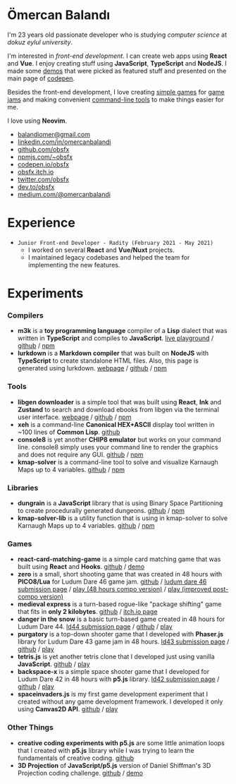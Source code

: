 # Ömercan Balandı

I'm 23 years old passionate developer who is studying *computer science* at *dokuz eylul university*.


I'm interested in *front-end development*. I can create web apps using **React** and **Vue**. I enjoy creating stuff using **JavaScript**, **TypeScript** and **NodeJS**. I made some [demos](https://codepen.io/obsfx/full/zYYGowP) that were picked as featured stuff and presented on the main page of [codepen](https://codepen.io/obsfx).


Besides the front-end development, I love creating [simple games](https://obsfx.itch.io/medieval-express) for [game jams](https://ldjam.com/users/omercanbalandi/games) and making convenient [command-line tools](https://github.com/obsfx/libgen-downloader) to make things easier for me.


I love using **Neovim**.


- [balandiomer@gmail.com](mailto:balandiomer@gmail.com)
- [linkedin.com/in/omercanbalandi](https://www.linkedin.com/in/omercanbalandi/)
- [github.com/obsfx](https://github.com/obsfx)
- [npmjs.com/~obsfx](https://www.npmjs.com/~obsfx)
- [codepen.io/obsfx](https://codepen.io/obsfx)
- [obsfx.itch.io](https://obsfx.itch.io/)
- [twitter.com/obsfx](https://twitter.com/obsfx)
- [dev.to/obsfx](https://dev.to/obsfx)
- [medium.com/@omercanbalandi](https://medium.com/@omercanbalandi)



# Experience

- `Junior Front-end Developer - Radity (February 2021 - May 2021)`
  - I worked on several **React** and **Vue/Nuxt** projects. 
  - I maintained legacy codebases and helped the team for implementing the new features.



# Experiments

### Compilers

- **m3k** is a **toy programming language** compiler of a **Lisp** dialect that was written in **TypeScript** and compiles to **JavaScript**.
  [live playground](https://obsfx.github.io/m3k/) / [github](https://github.com/obsfx/m3k) / [npm](https://www.npmjs.com/package/m3k)
- **lurkdown** is a **Markdown compiler** that was built on **NodeJS** with **TypeScript** to create standalone HTML files. Also, this page is generated using lurkdown.
  [webpage](https://obsfx.github.io/lurkdown/) / [github](https://github.com/obsfx/lurkdown) / [npm](https://www.npmjs.com/package/lurkdown)

### Tools

- **libgen downloader** is a simple tool that was built using **React**, **Ink** and **Zustand** to search and download ebooks from libgen via the terminal user interface.
  [webpage](https://obsfx.github.io/libgen-downloader/) / [github](https://github.com/obsfx/libgen-downloader) / [npm](https://www.npmjs.com/package/libgen-downloader)
- **xeh** is a command-line **Canonical HEX+ASCII** display tool written in ~100 lines of **Common Lisp**.
  [github](https://github.com/obsfx/xeh)
- **console8** is yet another **CHIP8 emulator** but works on your command line. console8 simply uses your command line to render the graphics and does not require any GUI.
  [github](https://github.com/obsfx/console8) / [npm](https://www.npmjs.com/package/console8)
- **kmap-solver** is a command-line tool to solve and visualize Karnaugh Maps up to 4 variables.
  [github](https://github.com/obsfx/kmap-solver) / [npm](https://www.npmjs.com/package/kmap-solver)

### Libraries

- **dungrain** is a **JavaScript** library that is using Binary Space Partitioning to create procedurally generated dungeons.
  [github](https://github.com/obsfx/dungrain) / [npm](https://www.npmjs.com/package/dungrain)
- **kmap-solver-lib** is a utility function that is using in kmap-solver to solve Karnaugh Maps up to 4 variables.
  [github](https://github.com/obsfx/kmap-solver-lib) / [npm](https://www.npmjs.com/package/kmap-solver-lib)

### Games

- **react-card-matching-game** is a simple card matching game that was built using **React** and **Hooks**.
  [github](https://github.com/obsfx/react-card-matching-game) / [demo](https://obsfx.github.io/react-card-matching-game/)
- **zero** is a small, short shooting game that was created in 48 hours with **PICO8/Lua** for Ludum Dare 46 game jam.
  [github](https://github.com/obsfx/zero-ld46) / [ludum dare 46 submission page](https://ldjam.com/events/ludum-dare/46/zero) / [play (48 hours compo version)](https://obsfx.github.io/zero/) / [play (improved post-compo version)](https://obsfx.github.io/zero/postcompo/)
- **medieval express** is a turn-based rogue-like "package shifting" game that fits in **only 2 kilobytes**.
  [github](https://github.com/obsfx/2kplus-jam-medieval-express) / [itch.io page](https://obsfx.itch.io/medieval-express)
- **danger in the snow** is a basic turn-based game created in 48 hours for Ludum Dare 44.
  [ld44 submission page](https://ldjam.com/events/ludum-dare/44/danger-in-the-snow) / [github](https://github.com/obsfx/ld44-danger-in-the-snow) / [play](https://obsfx.github.io/games/jams/ld44_dangerinthesnow)
- **purgatory** is a top-down shooter game that I developed with **Phaser.js** library for Ludum Dare 43 game jam in 48 hours.
  [ld43 submission page](https://ldjam.com/events/ludum-dare/43/purgatory) / [github](https://github.com/obsfx/ld43-purgatory) / [play](https://obsfx.github.io/games/jams/ld43_purgatory)
- **tetris.js** is yet another tetris clone that I developed just using vanilla **JavaScript**.
  [github](https://github.com/obsfx/tetris-js) / [play](https://obsfx.github.io/games/others/tetrisjs)
- **backspace-x** is a simple space shooter game that I developed for Ludum Dare 42 in 48 hours with **p5.js** library.
  [ld42 submission page](https://ldjam.com/events/ludum-dare/42/backspace-x) / [github](https://github.com/obsfx/ld42-backspace-x) / [play](https://obsfx.github.io/games/jams/ld42_backspacex)
- **spaceinvaders.js** is my first game development experiment that I created without any game development framework. I developed it only using **Canvas2D API**.
  [github](https://github.com/obsfx/spaceinvaders.js) / [play](https://obsfx.github.io/games/others/spaceinvadersjs)

### Other Things

- **creative coding experiments with p5.js** are some little animation loops that I created with **p5.js** library while I was trying to learn the fundamentals of creative coding.
  [github](https://github.com/obsfx/creativecoding-practices-with-p5js/)
- **3D Projection** of **JavaScript/p5.js** version of Daniel Shiffman's 3D Projection coding challenge.
  [github](https://github.com/obsfx/3DRotation-p5js) / [demo](https://obsfx.github.io/jsworks/3dprojection)

